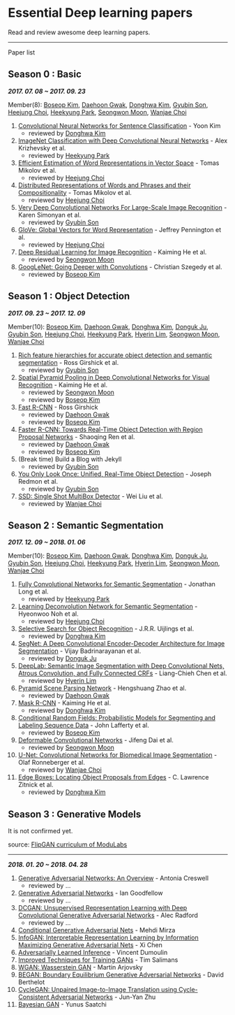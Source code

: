 # Essential Deep learning papers  

Read and review awesome deep learning papers.

---

Paper list

## Season 0 : Basic

***2017. 07. 08 ~ 2017. 09. 23***

Member(8): [Boseop Kim](https://github.com/aisolab), [Daehoon Gwak](https://github.com/eogns282), [Donghwa Kim](https://github.com/Donghwa-KIM), [Gyubin Son](https://github.com/gyubin), [Heejung Choi](https://github.com/h-doong), [Heekyung Park](https://github.com/HeeKyung-Park), [Seongwon Moon](https://github.com/Moonswng), [Wanjae Choi](https://github.com/mimi1942)

1. [Convolutional Neural Networks for Sentence Classification](http://emnlp2014.org/papers/pdf/EMNLP2014181.pdf) - Yoon Kim
    - reviewed by [Donghwa Kim](https://github.com/Donghwa-KIM)
2. [ImageNet Classification with Deep Convolutional Neural Networks](https://papers.nips.cc/paper/4824-imagenet-classification-with-deep-convolutional-neural-networks) - Alex Krizhevsky et al.
    - reviewed by [Heekyung Park](https://github.com/HeeKyung-Park)
3. [Efficient Estimation of Word Representations in Vector Space](https://arxiv.org/abs/1301.3781) - Tomas Mikolov et al.
    - reviewed by [Heejung Choi](https://github.com/h-doong)
4. [Distributed Representations of Words and Phrases and their Compositionality](https://arxiv.org/abs/1310.4546) - Tomas Mikolov et al.
    - reviewed by [Heejung Choi](https://github.com/h-doong)
5. [Very Deep Convolutional Networks For Large-Scale Image Recognition](https://arxiv.org/abs/1409.1556) - Karen Simonyan et al.
    - reviewed by [Gyubin Son](https://github.com/gyubin)
6. [GloVe: Global Vectors for Word Representation](https://nlp.stanford.edu/pubs/glove.pdf) - Jeffrey Pennington et al.
    - reviewed by [Heejung Choi](https://github.com/h-doong)
7. [Deep Residual Learning for Image Recognition](https://arxiv.org/abs/1512.03385) - Kaiming He et al.
    - reviewed by [Seongwon Moon](https://github.com/Moonswng)
8. [GoogLeNet: Going Deeper with Convolutions](https://arxiv.org/abs/1409.4842) - Christian Szegedy et al.
    - reviewed by [Boseop Kim](https://github.com/aisolab)
    
## Season 1 : Object Detection 

***2017. 09. 23 ~ 2017. 12. 09***

Member(10): [Boseop Kim](https://github.com/aisolab), [Daehoon Gwak](https://github.com/eogns282), [Donghwa Kim](https://github.com/Donghwa-KIM), [Donguk Ju](https://github.com/ehddnr747), [Gyubin Son](https://github.com/gyubin), [Heejung Choi](https://github.com/h-doong), [Heekyung Park](https://github.com/HeeKyung-Park), [Hyerin Lim](https://github.com/), [Seongwon Moon](https://github.com/Moonswng), [Wanjae Choi](https://github.com/mimi1942)

1. [Rich feature hierarchies for accurate object detection and semantic segmentation](https://arxiv.org/abs/1311.2524) - Ross Girshick et al.
    - reviewed by [Gyubin Son](https://github.com/gyubin)
2. [Spatial Pyramid Pooling in Deep Convolutional Networks for Visual Recognition](https://arxiv.org/abs/1406.4729) - Kaiming He et al.
    - reviewed by [Seongwon Moon](https://github.com/Moonswng)
    - reviewed by [Boseop Kim](https://github.com/aisolab)
3. [Fast R-CNN](https://arxiv.org/abs/1504.08083) - Ross Girshick
    - reviewed by [Daehoon Gwak](https://github.com/eogns282)
    - reviewed by [Boseop Kim](https://github.com/aisolab)
4. [Faster R-CNN: Towards Real-Time Object Detection with Region Proposal Networks](https://arxiv.org/abs/1506.01497) - Shaoqing Ren et al.
    - reviewed by [Daehoon Gwak](https://github.com/eogns282)
    - reviewed by [Boseop Kim](https://github.com/aisolab)
5. (Break time) Build a Blog with Jekyll
    - reviewed by [Gyubin Son](https://github.com/gyubin)
6. [You Only Look Once: Unified, Real-Time Object Detection](https://arxiv.org/abs/1506.02640) - Joseph Redmon et al.
    - reviewed by [Gyubin Son](https://github.com/gyubin)
7. [SSD: Single Shot MultiBox Detector](https://arxiv.org/abs/1512.02325) - Wei Liu et al.
    - reviewed by [Wanjae Choi](https://github.com/mimi1942)

## Season 2 : Semantic Segmentation ### 

***2017. 12. 09 ~ 2018. 01. 06***

Member(10): [Boseop Kim](https://github.com/aisolab), [Daehoon Gwak](https://github.com/eogns282), [Donghwa Kim](https://github.com/Donghwa-KIM), [Donguk Ju](https://github.com/ehddnr747), [Gyubin Son](https://github.com/gyubin), [Heejung Choi](https://github.com/h-doong), [Heekyung Park](https://github.com/HeeKyung-Park), [Hyerin Lim](https://github.com/), [Seongwon Moon](https://github.com/Moonswng), [Wanjae Choi](https://github.com/mimi1942)

1. [Fully Convolutional Networks for Semantic Segmentation](https://arxiv.org/abs/1411.4038) - Jonathan Long et al.
    - reviewed by [Heekyung Park](https://github.com/HeeKyung-Park)
2. [Learning Deconvolution Network for Semantic Segmentation](https://arxiv.org/abs/1505.04366) - Hyeonwoo Noh et al.
    - reviewed by [Heejung Choi](https://github.com/h-doong)
3. [Selective Search for Object Recognition](https://ivi.fnwi.uva.nl/isis/publications/bibtexbrowser.php?key=UijlingsIJCV2013&bib=all.bib) - J.R.R. Uijlings et al.
    - reviewed by [Donghwa Kim](https://github.com/Donghwa-KIM)
4. [SegNet: A Deep Convolutional Encoder-Decoder Architecture for Image Segmentation](https://arxiv.org/abs/1511.00561) - Vijay Badrinarayanan et al.
    - reviewed by [Donguk Ju](https://github.com/ehddnr747)
5. [DeepLab: Semantic Image Segmentation with Deep Convolutional Nets, Atrous Convolution, and Fully Connected CRFs](https://arxiv.org/abs/1606.00915) - Liang-Chieh Chen et al.
    - reviewed by [Hyerin Lim](https://github.com/)
6. [Pyramid Scene Parsing Network](https://arxiv.org/abs/1612.01105) - Hengshuang Zhao et al.
    - reviewed by [Daehoon Gwak](https://github.com/eogns282)
7. [Mask R-CNN](https://arxiv.org/abs/1703.06870) - Kaiming He et al.
    - reviewed by [Donghwa Kim](https://github.com/Donghwa-KIM)
8. [Conditional Random Fields: Probabilistic Models for Segmenting and Labeling Sequence Data](http://repository.upenn.edu/cgi/viewcontent.cgi?article=1162&context=cis_papers) - John Lafferty et al.
    - reviewed by [Boseop Kim](https://github.com/aisolab)
9. [Deformable Convolutional Networks](https://arxiv.org/abs/1703.06211) - Jifeng Dai et al.
    - reviewed by [Seongwon Moon](https://github.com/Moonswng)
10. [U-Net: Convolutional Networks for Biomedical Image Segmentation](https://arxiv.org/abs/1505.04597) - Olaf Ronneberger et al.
    - reviewed by [Wanjae Choi](https://github.com/mimi1942)
11. [Edge Boxes: Locating Object Proposals from Edges](https://www.microsoft.com/en-us/research/publication/edge-boxes-locating-object-proposals-from-edges/) - C. Lawrence Zitnick et al.
    - reviewed by [Donghwa Kim](https://github.com/Donghwa-KIM)

## Season 3 : Generative Models

It is not confirmed yet.

source: [FlipGAN curriculum of ModuLabs](http://www.modulabs.co.kr/Flip_GAN/17363)

---

***2018. 01. 20 ~ 2018. 04. 28***

1. [Generative Adversarial Networks: An Overview](https://arxiv.org/abs/1710.07035) - Antonia Creswell
    - reviewed by ...
2. [Generative Adversarial Networks](https://arxiv.org/abs/1406.2661) - Ian Goodfellow
    - reviewed by ...
3. [DCGAN: Unsupervised Representation Learning with Deep Convolutional Generative Adversarial Networks](https://arxiv.org/abs/1511.06434) - Alec Radford
    - reviewed by ...
4. [Conditional Generative Adversarial Nets](https://arxiv.org/abs/1411.1784) - Mehdi Mirza
5. [InfoGAN: Interpretable Representation Learning by Information Maximizing Generative Adversarial Nets](https://arxiv.org/abs/1606.03657) - Xi Chen
6. [Adversarially Learned Inference](https://arxiv.org/abs/1606.00704) - Vincent Dumoulin
7. [Improved Techniques for Training GANs](https://arxiv.org/abs/1606.03498) - Tim Salimans
8. [WGAN: Wasserstein GAN](https://arxiv.org/abs/1701.07875) - Martin Arjovsky
9. [BEGAN: Boundary Equilibrium Generative Adversarial Networks](https://arxiv.org/abs/1703.10717) - David Berthelot
10. [CycleGAN: Unpaired Image-to-Image Translation using Cycle-Consistent Adversarial Networks](https://arxiv.org/abs/1703.10593) - Jun-Yan Zhu
11. [Bayesian GAN](https://arxiv.org/abs/1705.09558) - Yunus Saatchi
